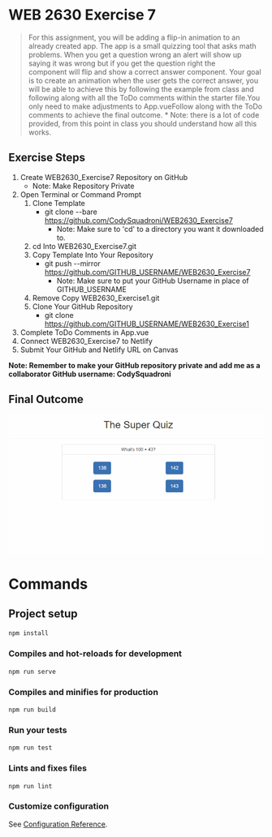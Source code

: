 # WEB 2630 Exercise 7
> For this assignment, you will be adding a flip-in animation to an already created app. The app is a small quizzing tool that asks math problems. When you get a question wrong an alert will show up saying it was wrong but if you get the question right the component will flip and show a correct answer component. Your goal is to create an animation when the user gets the correct answer, you will be able to achieve this by following the example from class and following along with all the ToDo comments within the starter file.You only need to make adjustments to App.vueFollow along with the ToDo comments to achieve the final outcome. * Note: there is a lot of code provided, from this point in class you should understand how all this works.

## Exercise Steps

1. Create WEB2630_Exercise7 Repository on GitHub
    * Note: Make Repository Private
2. Open Terminal or Command Prompt
    1. Clone Template
        * git clone --bare https://github.com/CodySquadroni/WEB2630_Exercise7
            * Note: Make sure to 'cd' to a directory you want it downloaded to.
    2. cd Into WEB2630_Exercise7.git
    3. Copy Template Into Your Repository
        * git push --mirror https://github.com/GITHUB_USERNAME/WEB2630_Exercise7
            * Note: Make sure to put your GitHub Username in place of GITHUB_USERNAME
    4. Remove Copy WEB2630_Exercise1.git
    5. Clone Your GitHub Repository
        * git clone https://github.com/GITHUB_USERNAME/WEB2630_Exercise1
3. Complete ToDo Comments in App.vue
4. Connect WEB2630_Exercise7 to Netlify
5. Submit Your GitHub and Netlify URL on Canvas

**Note: Remember to make your GitHub repository private and add me as a collaborator GitHub username: CodySquadroni**

## Final Outcome

![](Exercise7_Finished.gif)

# Commands
## Project setup
```
npm install
```

### Compiles and hot-reloads for development
```
npm run serve
```

### Compiles and minifies for production
```
npm run build
```

### Run your tests
```
npm run test
```

### Lints and fixes files
```
npm run lint
```

### Customize configuration
See [Configuration Reference](https://cli.vuejs.org/config/).
